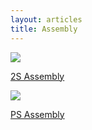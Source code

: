 ```yaml
---
layout: articles
title: Assembly
---
```


<div class="row">
    <div class="column">
        <a href="/2Sassembly.html">
            <div class="card">
              <div class="card__image">
                <img class="image" src="/assets/images/cover/2S.jpg"/>
                </div>
                <div class="card__content">
                    <div class="card__header">
                        <p>2S Assembly</p>
                    </div>
                </div>
            </div>
        </a>
    </div>
    <div class="column">
        <a href="/PSSassembly.html">
            <div class="card">
              <div class="card__image">
                <img class="image" src="/assets/images/cover/PSS.jpg"/>
                </div>
                <div class="card__content">
                    <div class="card__header">
                        <p>PS Assembly</p>
                    </div>
                </div>
            </div>
        </a>
    </div>
